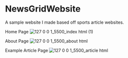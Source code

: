 # NewsGridWebsite

A sample website I made based off sports article websites.

Home Page
![127 0 0 1_5500_index html (1)](https://github.com/Tshepha/NewsGridWebsite/assets/137649487/5746fc69-508d-4276-8ffd-af901ddda428)

About Page
![127 0 0 1_5500_about html](https://github.com/Tshepha/NewsGridWebsite/assets/137649487/0d0a41bb-c169-4b25-b753-e60549cc7dc2)

Example Article Page
![127 0 0 1_5500_article html](https://github.com/Tshepha/Various-Website-Projects/assets/137649487/6e3be298-0cf3-491e-9ab7-464eead8fa9f)
